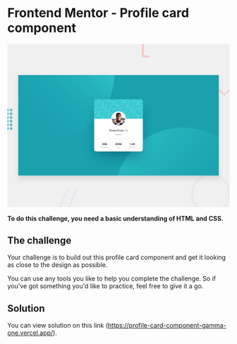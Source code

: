 # Frontend Mentor - Profile card component

![Design preview for the Profile card component coding challenge](./design/desktop-preview.jpg)


**To do this challenge, you need a basic understanding of HTML and CSS.**

## The challenge

Your challenge is to build out this profile card component and get it looking as close to the design as possible.

You can use any tools you like to help you complete the challenge. So if you've got something you'd like to practice, feel free to give it a go.

## Solution
You can view solution on this link (https://profile-card-component-gamma-one.vercel.app/).

